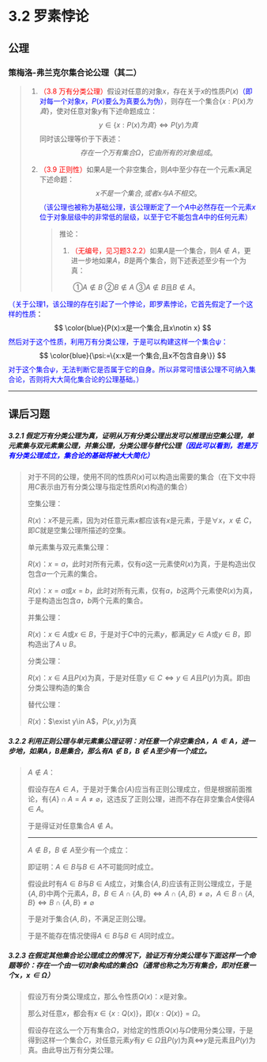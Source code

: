 # 3.2 罗素悖论

## 公理

### 策梅洛-弗兰克尔集合论公理（其二）

> 1. <font color=red>（3.8 万有分类公理）</font>假设对任意的对象$x$，存在关于$x$的性质$P(x)$<font color=blue>（即对每一个对象$x$，$P(x)$要么为真要么为伪）</font>，则存在一个集合$\{x:P(x)为真\}$，使对任意对象$y$有下述命题成立：
>    $$
>    {y\in\{x:P(x)为真\}\iff P(y)为真}
>    $$
>    同时该公理等价于下表述：
>    $$
>    存在一个万有集合\Omega，它由所有的对象组成。
>    $$
>
> 2. <font color=red>（3.9 正则性）</font>如果$A$是一个非空集合，则$A$中至少存在一个元素x满足下述命题：
>    $$
>    x不是一个集合,或者x与A不相交。
>    $$
>    <font color=blue>（该公理也被称为基础公理，该公理断定了一个$A$中必然存在一个元素$x$位于对象层级中的非常低的层级，以至于它不能包含$A$中的任何元素）</font>
>
>    > 推论：
>    >
>    > 1. <font color=red>（无编号，见习题3.2.2）</font>如果$A$是一个集合，则$A\notin A$，更进一步地如果$A$，$B$是两个集合，则下述表述至少有一个为真：
>    >
>    >    ​      ①$A\notin B$	②$B\notin A$	③$A\notin B$且$B\notin A$。

<font color=blue>（关于公理1，该公理的存在引起了一个悖论，即罗素悖论，它首先假定了一个这样的性质</font>：
$$
\color{blue}{P(x):x是一个集合,且x\notin x}
$$
<font color=blue>然后对于这个性质，利用万有分类公理，于是可以构建这样一个集合$\psi$：</font>
$$
\color{blue}{\psi:=\{x:x是一个集合,且x不包含自身\}}
$$
<font color=blue>对于这个集合$\psi$，无法判断它是否属于它的自身。所以非常可惜该公理不可纳入集合论，否则将大大简化集合论的公理基础。）</font>

---

## 课后习题

##### 3.2.1 假定万有分类公理为真，证明从万有分类公理出发可以推理出空集公理，单元素集与双元素集公理，并集公理，分类公理与替代公理<font color=blue>（因此可以看到，若是万有分类公理成立，集合论的基础将被大大简化）</font>

>对于不同的公理，使用不同的性质$R(x)$可以构造出需要的集合（在下文中将用$C$表示由万有分类公理与指定性质$R(x)$构造的集合）
>
>空集公理：
>
>$R(x)$：$x$不是元素，因为对任意元素$x$都应该有$x$是元素，于是$\forall x$，$x\notin C$，即$C$就是空集公理所描述的空集。
>
>单元素集与双元素集公理：
>
>$R(x)$：$x=a$，此时对所有元素，仅有$a$这一元素使$R(x)$为真，于是构造出仅包含$a$一个元素的集合。
>
>$R(x)$：$x=a$或$x=b$，此时对所有元素，仅有$a$，$b$这两个元素使$R(x)$为真，于是构造出包含$a$，$b$两个元素的集合。
>
>并集公理：
>
>$R(x)$：$x\in A$或$x\in B$，于是对于$C$中的元素$y$，都满足$y\in A$或$y\in B$，即构造出了$A\cup B$。
>
>分类公理：
>
>$R(x)$：$x\in A$且$P(x)$为真，于是对任意$y\in C\iff y\in A$且$P(y)$为真。即由分类公理构造的集合
>
>替代公理：
>
>$R(x)$：$\exist y\in A$，$P(x,y)$为真

##### 3.2.2 利用正则公理与单元素集公理证明：对任意一个非空集合$A$，$A\notin A$，进一步地，如果$A$，$B$是集合，那么有$A\notin B$，$B\notin A$至少有一个成立。

>$A\notin A$：
>
>假设存在$A\in A$，于是对于集合$\{A\}$应当有正则公理成立，但是根据前面推论，有$\{A\}\cap A=A\ne \varnothing$，这违反了正则公理，进而不存在非空集合$A$使得$A\in A$。
>
>于是得证对任意集合$A\notin A$。
>
>---
>
>$A\notin B$，$B\notin A$至少有一个成立：
>
>即证明：$A\in B$与$B\in A$不可能同时成立。
>
>假设此时有$A\in B$与$B\in A$成立，对集合$\{A,B\}$应该有正则公理成立，于是$\{A,B\}$中两个元素$A$，$B$，$B\in A\cap\{A,B\}\iff A\cap\{A,B\}\ne\varnothing$，$A\in B\cap\{A,B\}\iff B\cap\{A,B\}\ne\varnothing$
>
>于是对于集合$\{A,B\}$，不满足正则公理。
>
>于是不能存在情况使得$A\in B$与$B\in A$同时成立。

##### 3.2.3 在假定其他集合论公理成立的情况下，验证万有分类公理与下面这样一个命题等价：存在一个由一切对象构成的集合$\Omega$（通常也称之为万有集合，即对任意一个$x$，$x\in \Omega$）

>假设万有分类公理成立，那么令性质$Q(x)$：$x$是对象。
>
>那么对任意$x$，都会有$x\in\{x:Q(x)\}$，即$\{x:Q(x)\}=\Omega$。
>
>假设存在这么一个万有集合$\Omega$，对给定的性质$Q(x)$与$\Omega$使用分类公理，于是得到这样一个集合$C$，对任意元素$y$有$y\in \Omega$且$P(y)$为真$\iff$$y$是元素且$P(y)$为真。由此导出万有分类公理。